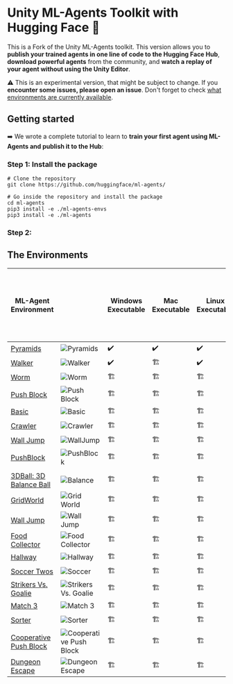 # Unity ML-Agents Toolkit with Hugging Face 🤗

This is a Fork of the Unity ML-Agents toolkit. This version allows you to **publish your trained agents in one line of code to the Hugging Face Hub**, **download powerful agents** from the community, and **watch a replay of your agent without using the Unity Editor**.

⚠️ This is an experimental version, that might be subject to change. If you **encounter some issues, please open an issue**. Don't forget to check [what environments are currently available](https://github.com/huggingface/ml-agents#the-environments).

## Getting started

➡️ We wrote a complete tutorial to learn to **train your first agent using ML-Agents and publish it to the Hub**: 

### Step 1: Install the package
```
# Clone the repository
git clone https://github.com/huggingface/ml-agents/

# Go inside the repository and install the package
cd ml-agents
pip3 install -e ./ml-agents-envs
pip3 install -e ./ml-agents
```

### Step 2:




## The Environments

| ML-Agent Environment |                                                                                                                | Windows Executable                                       | Mac Executable | Linux Executable | Visualize your agent online with Hugging Face Spaces |
|----------------------|----------------------------------------------------------------------------------------------------------------|----------------------------------------------------------|----------------|------------------|------------------------------------------------------|
| [Pyramids](https://github.com/Unity-Technologies/ml-agents/blob/main/docs/Learning-Environment-Examples.md#pyramids)             | <img src="https://github.com/Unity-Technologies/ml-agents/raw/main/docs/images/pyramids.png" alt="Pyramids" /> | ✔️                                                        | ✔️              | ✔️                | ✔️                                                    |
| [Walker](https://github.com/Unity-Technologies/ml-agents/blob/main/docs/Learning-Environment-Examples.md#walker)               | <img src="https://github.com/Unity-Technologies/ml-agents/raw/main/docs/images/walker.png" alt="Walker"/>      | ✔️                                                        | 🏗️              | ✔️                | ✔️                                                    |
| [Worm](https://github.com/Unity-Technologies/ml-agents/blob/main/docs/Learning-Environment-Examples.md#worm)                 | <img src="https://github.com/Unity-Technologies/ml-agents/raw/main/docs/images/worm.png" alt="Worm" />         | 🏗️                                                        | 🏗️              | 🏗️                | 🏗️                                                    |
| [Push Block](https://github.com/Unity-Technologies/ml-agents/blob/main/docs/Learning-Environment-Examples.md#push-block)              | <img src="https://github.com/Unity-Technologies/ml-agents/raw/main/docs/images/push.png" alt="Push Block" />   | 🏗️                                                        | 🏗️              | 🏗️                | 🏗️                                                    |
| [Basic](https://github.com/Unity-Technologies/ml-agents/blob/main/docs/Learning-Environment-Examples.md#basic)              | <img src="https://github.com/Unity-Technologies/ml-agents/raw/main/docs/images/basic.png" alt="Basic" />   | 🏗️                                                        | 🏗️              | 🏗️                | 🏗️                                                    |
| [Crawler](https://github.com/Unity-Technologies/ml-agents/blob/main/docs/Learning-Environment-Examples.md#crawler)              | <img src="https://github.com/Unity-Technologies/ml-agents/raw/main/docs/images/crawler.png" alt="Crawler" />   | 🏗️                                                        | 🏗️              | 🏗️                | 🏗️                                                    |
| [Wall Jump](https://github.com/Unity-Technologies/ml-agents/blob/main/docs/Learning-Environment-Examples.md#wall-jump)             | <img src="https://github.com/Unity-Technologies/ml-agents/raw/main/docs/images/wall.png" alt="WallJump" />     | 🏗️                                                        | 🏗️              | 🏗️                | 🏗️                                                    |
| [PushBlock](https://github.com/Unity-Technologies/ml-agents/blob/main/docs/Learning-Environment-Examples.md#push-block)            | <img src="https://github.com/Unity-Technologies/ml-agents/raw/main/docs/images/push.png" alt="PushBlock" />    | 🏗️                                                        | 🏗️              | 🏗️                |      🏗️                                                |
|                      | 
| [3DBall: 3D Balance Ball](https://github.com/Unity-Technologies/ml-agents/blob/main/docs/Learning-Environment-Examples.md#3dball-3d-balance-ball)             | <img src="https://github.com/Unity-Technologies/ml-agents/raw/main/docs/images/balance.png" alt="Balance" />     | 🏗️                                                        | 🏗️              | 🏗️                | 🏗️                                                    |
| [GridWorld](https://github.com/Unity-Technologies/ml-agents/blob/main/docs/Learning-Environment-Examples.md#gridworld)             | <img src="https://github.com/Unity-Technologies/ml-agents/raw/main/docs/images/gridworld.png" alt="Grid World" />     | 🏗️                                                        | 🏗️              | 🏗️                | 🏗️                                                    |
| [Wall Jump](https://github.com/Unity-Technologies/ml-agents/blob/main/docs/Learning-Environment-Examples.md#wall-jump)             | <img src="https://github.com/Unity-Technologies/ml-agents/raw/main/docs/images/wall.png" alt="Wall Jump" />     | 🏗️                                                        | 🏗️              | 🏗️                | 🏗️                                                    |
| [Food Collector](https://github.com/Unity-Technologies/ml-agents/blob/main/docs/Learning-Environment-Examples.md#food-collector)             | <img src="https://github.com/Unity-Technologies/ml-agents/raw/main/docs/images/foodCollector.png" alt="Food Collector" />     | 🏗️                                                        | 🏗️              | 🏗️                | 🏗️                                                    |
| [Hallway](https://github.com/Unity-Technologies/ml-agents/blob/main/docs/Learning-Environment-Examples.md#hallway)             | <img src="https://github.com/Unity-Technologies/ml-agents/raw/main/docs/images/hallway.png" alt="Hallway" />     | 🏗️                                                        | 🏗️              | 🏗️                | 🏗️                                                    |
| [Soccer Twos](https://github.com/Unity-Technologies/ml-agents/blob/main/docs/Learning-Environment-Examples.md#soccer-twos)             | <img src="https://github.com/Unity-Technologies/ml-agents/raw/main/docs/images/soccer.png" alt="Soccer" />     | 🏗️                                                        | 🏗️              | 🏗️                | 🏗️                                                    |
| [Strikers Vs. Goalie](https://github.com/Unity-Technologies/ml-agents/blob/main/docs/Learning-Environment-Examples.md#strikers-vs-goalie)             | <img src="https://github.com/Unity-Technologies/ml-agents/raw/main/docs/images/strikersvsgoalie.png" alt="Strikers Vs. Goalie" />     | 🏗️                                                        | 🏗️              | 🏗️                | 🏗️                                                    |
| [Match 3](https://github.com/Unity-Technologies/ml-agents/blob/main/docs/Learning-Environment-Examples.md#match-3)             | <img src="https://github.com/Unity-Technologies/ml-agents/raw/main/docs/images/match3.png" alt="Match 3" />     | 🏗️                                                        | 🏗️              | 🏗️                | 🏗️                                                    |
| [Sorter](https://github.com/Unity-Technologies/ml-agents/blob/main/docs/Learning-Environment-Examples.md#sorter)             | <img src="https://github.com/Unity-Technologies/ml-agents/blob/main/docs/Learning-Environment-Examples.md#sorter" alt="Sorter" />     | 🏗️                                                        | 🏗️              | 🏗️                | 🏗️                                                    |
| [Cooperative Push Block](https://github.com/Unity-Technologies/ml-agents/blob/main/docs/Learning-Environment-Examples.md#cooperative-push-block)             | <img src="https://github.com/Unity-Technologies/ml-agents/raw/main/docs/images/cooperative_pushblock.png" alt="Cooperative Push Block" />     | 🏗️                                                        | 🏗️              | 🏗️                | 🏗️                                                    |
| [Dungeon Escape](https://github.com/Unity-Technologies/ml-agents/blob/main/docs/Learning-Environment-Examples.md#dungeon-escape)             | <img src="https://github.com/Unity-Technologies/ml-agents/raw/main/docs/images/dungeon_escape.png" alt="Dungeon Escape" />     | 🏗️                                                        | 🏗️              | 🏗️                | 🏗️                                                    |
